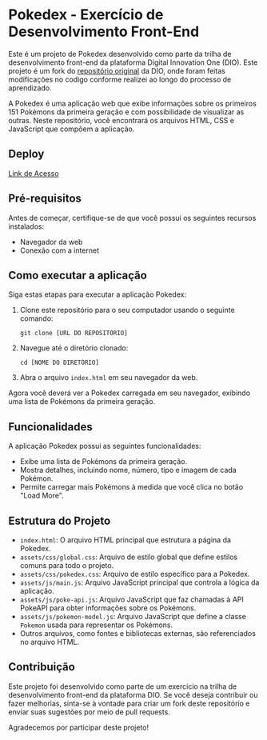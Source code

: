# Pokedex - Exercício de Desenvolvimento Front-End

Este é um projeto de Pokedex desenvolvido como parte da trilha de desenvolvimento front-end da plataforma Digital Innovation One (DIO). Este projeto é um fork do [repositório original](https://github.com/digitalinnovationone/js-developer-pokedex) da DIO, onde foram feitas modificações no codigo conforme realizei ao longo do processo de aprendizado.

A Pokedex é uma aplicação web que exibe informações sobre os primeiros 151 Pokémons da primeira geração e com possibilidade de visualizar as outras. Neste repositório, você encontrará os arquivos HTML, CSS e JavaScript que compõem a aplicação.

## Deploy

[Link de Acesso](https://js-developer-pokedex-red.vercel.app/)

## Pré-requisitos

Antes de começar, certifique-se de que você possui os seguintes recursos instalados:

- Navegador da web
- Conexão com a internet

## Como executar a aplicação

Siga estas etapas para executar a aplicação Pokedex:

1. Clone este repositório para o seu computador usando o seguinte comando:

   ```
   git clone [URL DO REPOSITÓRIO]
   ```

2. Navegue até o diretório clonado:

   ```
   cd [NOME DO DIRETÓRIO]
   ```

3. Abra o arquivo `index.html` em seu navegador da web.

Agora você deverá ver a Pokedex carregada em seu navegador, exibindo uma lista de Pokémons da primeira geração.

## Funcionalidades

A aplicação Pokedex possui as seguintes funcionalidades:

- Exibe uma lista de Pokémons da primeira geração.
- Mostra detalhes, incluindo nome, número, tipo e imagem de cada Pokémon.
- Permite carregar mais Pokémons à medida que você clica no botão "Load More".

## Estrutura do Projeto

- `index.html`: O arquivo HTML principal que estrutura a página da Pokedex.
- `assets/css/global.css`: Arquivo de estilo global que define estilos comuns para todo o projeto.
- `assets/css/pokedex.css`: Arquivo de estilo específico para a Pokedex.
- `assets/js/main.js`: Arquivo JavaScript principal que controla a lógica da aplicação.
- `assets/js/poke-api.js`: Arquivo JavaScript que faz chamadas à API PokeAPI para obter informações sobre os Pokémons.
- `assets/js/pokemon-model.js`: Arquivo JavaScript que define a classe `Pokemon` usada para representar os Pokémons.
- Outros arquivos, como fontes e bibliotecas externas, são referenciados no arquivo HTML.

## Contribuição

Este projeto foi desenvolvido como parte de um exercício na trilha de desenvolvimento front-end da plataforma DIO. Se você deseja contribuir ou fazer melhorias, sinta-se à vontade para criar um fork deste repositório e enviar suas sugestões por meio de pull requests.

Agradecemos por participar deste projeto!